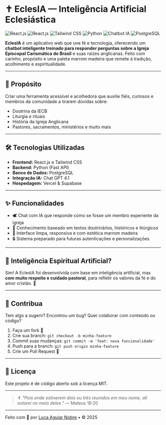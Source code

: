 # ✝️ EclesIA — Inteligência Artificial Eclesiástica

![React.js](https://img.shields.io/badge/React.js-61DAFB?style=for-the-badge&logo=react&logoColor=black)
![React.js](https://img.shields.io/badge/React.js-61DAFB?style=for-the-badge&logo=react&logoColor=black)
![Tailwind CSS](https://img.shields.io/badge/Tailwind_CSS-38B2AC?style=for-the-badge&logo=tailwind-css&logoColor=white)
![Python](https://img.shields.io/badge/Python-3776AB?style=for-the-badge&logo=python&logoColor=white)
![Chatbot IA](https://img.shields.io/badge/Chatbot_IA-6B46C1?style=for-the-badge&logo=openai&logoColor=white)
![PostgreSQL](https://img.shields.io/badge/PostgreSQL-4169E1?style=for-the-badge&logo=postgresql&logoColor=white)

**EclesIA** é um aplicativo web que une fé e tecnologia, oferecendo um **chatbot inteligente treinado para responder perguntas sobre a Igreja Episcopal Carismática do Brasil** e suas raízes anglicanas. Feito com carinho, propósito e uma paleta marrom madeira que remete à tradição, acolhimento e espiritualidade.


---

## 🙏 Propósito

Criar uma ferramenta acessível e acolhedora que auxilie fiéis, curiosos e membros da comunidade a tirarem dúvidas sobre:

- Doutrina da IECB
- Liturgia e rituais
- História da Igreja Anglicana
- Pastores, sacramentos, ministérios e muito mais

---

## 🛠️ Tecnologias Utilizadas

- **Frontend:** React.js e Tailwind CSS
- **Backend:** Python (Fast API)
- **Banco de Dados:** PostgreSQL
- **Integração IA:** Chat GPT 4.1
- **Hospedagem:** Vercel & Supabase

---

## ✨ Funcionalidades

- 🕊️ Chat com IA que responde como se fosse um membro experiente da igreja
- 📜 Conhecimento baseado em textos doutrinários, históricos e litúrgicos
- 🎨 Interface limpa, responsiva e com estética marrom madeira
- 🔒 Sistema preparado para futuras autenticações e personalizações

---

## 🧠 Inteligência Espiritual Artificial?

Sim! A EclesIA foi desenvolvida com base em inteligência artificial, mas **com muito respeito e cuidado pastoral**, para refletir os valores da fé e do amor cristão. 🌿

---

## 🤝 Contribua

Tem algo a sugerir? Encontrou um bug? Quer colaborar com conteúdo ou código?

1. Faça um fork 🍴
2. Crie sua branch: `git checkout -b minha-feature`
3. Commit suas mudanças: `git commit -m 'feat: nova funcionalidade'`
4. Push para a branch: `git push origin minha-feature`
5. Crie um Pull Request 🙌

---

## 📜 Licença

Este projeto é de código aberto sob a licença MIT.

---

> ✝️ *"Pois onde estiverem dois ou três reunidos em meu nome, ali estarei no meio deles."* — Mateus 18:20

---

Feito com 🙏 por [Luca Aguiar Nobre](https://github.com/devvluca) • © 2025
